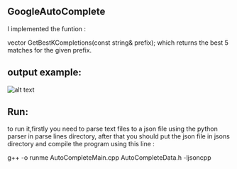 ## GoogleAutoComplete

I implemented the funtion :

vector<AutoCompleteData> GetBestKCompletions(const string& prefix);
which returns the best 5 matches for the given prefix.

## output example:
![alt text](https://github.com/AhmadAmara/GoogleAutoComplete/blob/master/autocomplete%20sample%20results)


## Run:
to run it,firstly you need to parse text files to a json file using the python parser in parse lines directory, after that you should put the json file in jsons directory and compile the program using this line :

g++ -o runme AutoCompleteMain.cpp AutoCompleteData.h -ljsoncpp
